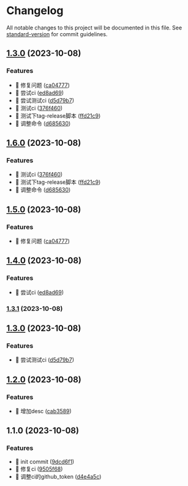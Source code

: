 # Changelog

All notable changes to this project will be documented in this file. See [standard-version](https://github.com/conventional-changelog/standard-version) for commit guidelines.

## [1.3.0](https://github.com/danni-cool/danni-cool/compare/v1.2.0...v1.3.0) (2023-10-08)


### Features

* 🎸 修复问题 ([ca04777](https://github.com/danni-cool/danni-cool/commit/ca0477707d7d397a20f7f06c6b2b9cc8d0e63428))
* 🎸 尝试ci ([ed8ad69](https://github.com/danni-cool/danni-cool/commit/ed8ad695f6050ffcb92b0e935b49bae6ebb22cbf))
* 🎸 尝试测试ci ([d5d79b7](https://github.com/danni-cool/danni-cool/commit/d5d79b7c47ce94881b204ed10b02e1b292566897))
* 🎸 测试ci ([376f460](https://github.com/danni-cool/danni-cool/commit/376f460fcd4a3fef9d8337551b758df9efa826c4))
* 🎸 测试下tag-release脚本 ([ffd21c9](https://github.com/danni-cool/danni-cool/commit/ffd21c9148cd013b1ad388000aa1c681bd120118))
* 🎸 调整命令 ([d685630](https://github.com/danni-cool/danni-cool/commit/d6856303696468e3776761175f202a6ce8be51f6))

## [1.6.0](https://github.com/danni-cool/danni-cool/compare/v1.5.0...v1.6.0) (2023-10-08)


### Features

* 🎸 测试ci ([376f460](https://github.com/danni-cool/danni-cool/commit/376f460fcd4a3fef9d8337551b758df9efa826c4))
* 🎸 测试下tag-release脚本 ([ffd21c9](https://github.com/danni-cool/danni-cool/commit/ffd21c9148cd013b1ad388000aa1c681bd120118))
* 🎸 调整命令 ([d685630](https://github.com/danni-cool/danni-cool/commit/d6856303696468e3776761175f202a6ce8be51f6))

## [1.5.0](https://github.com/danni-cool/danni-cool/compare/v1.4.0...v1.5.0) (2023-10-08)


### Features

* 🎸 修复问题 ([ca04777](https://github.com/danni-cool/danni-cool/commit/ca0477707d7d397a20f7f06c6b2b9cc8d0e63428))

## [1.4.0](https://github.com/danni-cool/danni-cool/compare/v1.3.1...v1.4.0) (2023-10-08)


### Features

* 🎸 尝试ci ([ed8ad69](https://github.com/danni-cool/danni-cool/commit/ed8ad695f6050ffcb92b0e935b49bae6ebb22cbf))

### [1.3.1](https://github.com/danni-cool/danni-cool/compare/v1.3.0...v1.3.1) (2023-10-08)

## [1.3.0](https://github.com/danni-cool/danni-cool/compare/v1.2.0...v1.3.0) (2023-10-08)


### Features

* 🎸 尝试测试ci ([d5d79b7](https://github.com/danni-cool/danni-cool/commit/d5d79b7c47ce94881b204ed10b02e1b292566897))

## [1.2.0](https://github.com/danni-cool/danni-cool/compare/v1.1.0...v1.2.0) (2023-10-08)


### Features

* 🎸 增加desc ([cab3589](https://github.com/danni-cool/danni-cool/commit/cab35890eab6888ff273b68bb0ca6a3bdbe091b3))

## 1.1.0 (2023-10-08)

### Features

* 🎸 init commit ([9dcd6f1](https://github.com/danni-cool/danni-cool/commit/9dcd6f15421de4166df35f681951ac3a24736b1f))
* 🎸 修复ci ([9505f68](https://github.com/danni-cool/danni-cool/commit/9505f68ed92ecb333104797111f208a1141cae3b))
* 🎸 调整ci的github_token ([d4e4a5c](https://github.com/danni-cool/danni-cool/commit/d4e4a5c96584fc2a020387bbf682518b5a7fd1f8))
